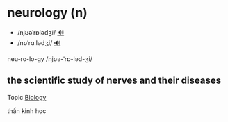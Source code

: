 # neurology (n)

- /njʊəˈrɒlədʒi/ [🔊](https://www.oxfordlearnersdictionaries.com/media/english/uk_pron/n/neu/neuro/neurology__gb_1.mp3)
- /nʊˈrɑːlədʒi/ [🔊](https://www.oxfordlearnersdictionaries.com/media/english/us_pron/n/neu/neuro/neurology__us_1.mp3)

neu-ro-lo-gy /njʊə-ˈrɒ-ləd-ʒi/

## the scientific study of nerves and their diseases

Topic [Biology](../topics/biology.md#biology)

thần kinh học